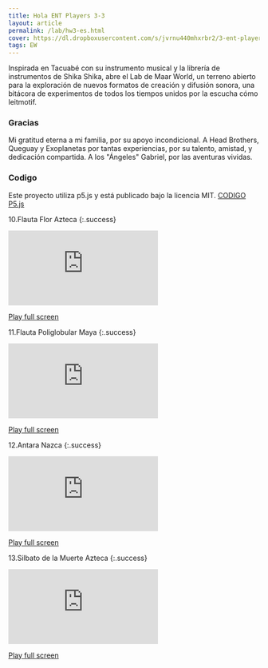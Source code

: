 ```yaml
---
title: Hola ENT Players 3-3
layout: article
permalink: /lab/hw3-es.html
cover: https://dl.dropboxusercontent.com/s/jvrnu440mhxrbr2/3-ent-player-red.jpg?raw=1
tags: EW
---
```


Inspirada en Tacuabé con su instrumento musical y la librería de instrumentos de Shika Shika, abre el Lab de Maar World, un terreno abierto para la exploración de nuevos formatos de creación y difusión sonora, una bitácora de experimentos de todos los tiempos unidos por la escucha cómo leitmotif.

### Gracias 
Mi gratitud eterna a mi familia, por su apoyo incondicional. A Head Brothers, Queguay y Exoplanetas por tantas experiencias, por su talento, amistad, y dedicación compartida. A los "Ángeles" Gabriel, por las aventuras vividas. 

### Codigo 

Este proyecto utiliza p5.js y está publicado bajo la licencia MIT.
<a href="https://github.com/maar34/ENT-cards-player" rel="Maar World Player" target="_blank"> CODIGO P5.js </a> 

10.Flauta Flor Azteca
{:.success}

<div class="container">
  <iframe class="responsive-iframe" src="https://play.maar.world/?g=8&s=0&c=12" style="border: 0" ></iframe>
</div>

<a href="https://play.maar.world/?g=8&s=0&c=12 " rel="Maar World Player" target="_blank"> Play full screen</a> 

11.Flauta Poliglobular Maya
{:.success}

<div class="container">
  <iframe class="responsive-iframe" src="https://play.maar.world/?g=8&s=0&c=13" style="border: 0" ></iframe>
</div>

<a href="https://play.maar.world/?g=8&s=0&c=13 " rel="Maar World Player" target="_blank"> Play full screen</a> 

12.Antara Nazca
{:.success}

<div class="container">
  <iframe class="responsive-iframe" src="https://play.maar.world/?g=8&s=0&c=14" style="border: 0" ></iframe>
</div>

<a href="https://play.maar.world/?g=8&s=0&c=14 " rel="Maar World Player" target="_blank"> Play full screen</a> 

13.Silbato de la Muerte Azteca
{:.success}

<div class="container">
  <iframe class="responsive-iframe" src="https://play.maar.world/?g=8&s=0&c=15" style="border: 0" ></iframe>
</div>

<a href="https://play.maar.world/?g=8&s=0&c=15 " rel="Maar World Player" target="_blank"> Play full screen</a> 

